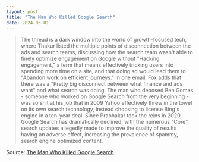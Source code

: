 ```yaml
---
layout: post
title: "The Man Who Killed Google Search"
date: 2024-05-01
---
```


> The thread is a dark window into the world of growth-focused tech, where
Thakur listed the multiple points of disconnection between the ads and
search teams, discussing how the search team wasn't able to finely optimize
engagement on Google without "Hacking engagement," a term that means
effectively tricking users into spending more time on a site, and that
doing so would lead them to "Abandon work on efficient journeys." In one
email, Fox adds that there was a "Pretty big disconnect between what
finance and ads want" and what search was doing. The man who deposed Ben
Gomes - someone who worked on Google Search from the very beginning - was
so shit at his job that in 2009 Yahoo effectively threw in the towel on its
own search technology, instead choosing to license Bing's engine in a
ten-year deal. Since Prabhakar took the reins in 2020, Google Search has
dramatically declined, with the numerous "Core" search updates allegedly
made to improve the quality of results having an adverse effect, increasing
the prevalence of spammy, search engine optimized content.

Source: [The Man Who Killed Google Search](
https://www.wheresyoured.at/the-men-who-killed-google/)


